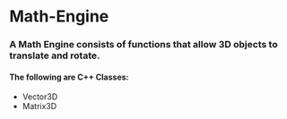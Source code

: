 # Math-Engine
### A Math Engine consists of functions that allow 3D objects to translate and rotate.
#### The following are C++ Classes:
- Vector3D
- Matrix3D

